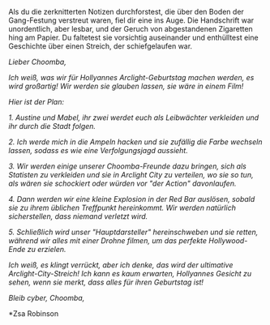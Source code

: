 Als du die zerknitterten Notizen durchforstest, die über den Boden der Gang-Festung verstreut waren, fiel dir eine ins Auge. Die Handschrift war unordentlich, aber lesbar, und der Geruch von abgestandenen Zigaretten hing am Papier. Du faltetest sie vorsichtig auseinander und enthülltest eine Geschichte über einen Streich, der schiefgelaufen war.

_Lieber Choomba,_

_Ich weiß, was wir für Hollyannes Arclight-Geburtstag machen werden, es wird großartig! Wir werden sie glauben lassen, sie wäre in einem Film!_

_Hier ist der Plan:_

_1. Austine und Mabel, ihr zwei werdet euch als Leibwächter verkleiden und ihr durch die Stadt folgen._

_2. Ich werde mich in die Ampeln hacken und sie zufällig die Farbe wechseln lassen, sodass es wie eine Verfolgungsjagd aussieht._

_3. Wir werden einige unserer Choomba-Freunde dazu bringen, sich als Statisten zu verkleiden und sie in Arclight City zu verteilen, wo sie so tun, als wären sie schockiert oder würden vor "der Action" davonlaufen._

_4. Dann werden wir eine kleine Explosion in der Red Bar auslösen, sobald sie zu ihrem üblichen Treffpunkt hereinkommt. Wir werden natürlich sicherstellen, dass niemand verletzt wird._

_5. Schließlich wird unser "Hauptdarsteller" hereinschweben und sie retten, während wir alles mit einer Drohne filmen, um das perfekte Hollywood-Ende zu erzielen._

_Ich weiß, es klingt verrückt, aber ich denke, das wird der ultimative Arclight-City-Streich! Ich kann es kaum erwarten, Hollyannes Gesicht zu sehen, wenn sie merkt, dass alles für ihren Geburtstag ist!_

_Bleib cyber, Choomba,_

\*Zsa Robinson
